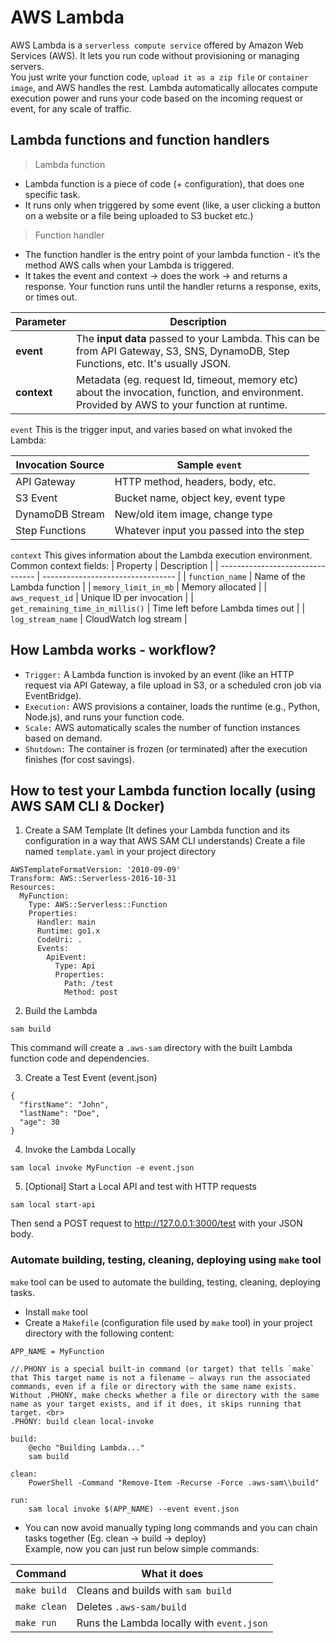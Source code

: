 # AWS Lambda
AWS Lambda is a `serverless compute service` offered by Amazon Web Services (AWS). It lets you run code without provisioning or managing servers. <br>
You just write your function code, `upload it as a zip file` or `container image`, and AWS handles the rest. Lambda automatically allocates compute execution power and runs your code based on the incoming request or event, for any scale of traffic.

## Lambda functions and function handlers
> Lambda function
- Lambda function is a piece of code (+ configuration), that does one specific task. <br>
- It runs only when triggered by some event (like, a user clicking a button on a website or a file being uploaded to S3 bucket etc.)

> Function handler
- The function handler is the entry point of your lambda function - it’s the method AWS calls when your Lambda is triggered.
-  It takes the event and context -> does the work -> and returns a response. Your function runs until the handler returns a response, exits, or times out.

| Parameter   | Description                                                                                                                        |
| ----------- | ---------------------------------------------------------------------------------------------------------------------------------- |
| **event**   | The **input data** passed to your Lambda. This can be from API Gateway, S3, SNS, DynamoDB, Step Functions, etc. It's usually JSON. |
| **context** | Metadata (eg. request Id, timeout, memory etc) about the invocation, function, and environment. Provided by AWS to your function at runtime. |

`event`
This is the trigger input, and varies based on what invoked the Lambda:

| Invocation Source | Sample `event`                          |
| ----------------- | --------------------------------------- |
| API Gateway       | HTTP method, headers, body, etc.        |
| S3 Event          | Bucket name, object key, event type     |
| DynamoDB Stream   | New/old item image, change type         |
| Step Functions    | Whatever input you passed into the step |

`context`
This gives information about the Lambda execution environment. Common context fields:
| Property                         | Description                       |
| -------------------------------- | --------------------------------- |
| `function_name`                  | Name of the Lambda function       |
| `memory_limit_in_mb`             | Memory allocated                  |
| `aws_request_id`                 | Unique ID per invocation          |
| `get_remaining_time_in_millis()` | Time left before Lambda times out |
| `log_stream_name`                | CloudWatch log stream             |


## How Lambda works - workflow?
- `Trigger:` A Lambda function is invoked by an event (like an HTTP request via API Gateway, a file upload in S3, or a scheduled cron job via EventBridge).
- `Execution:` AWS provisions a container, loads the runtime (e.g., Python, Node.js), and runs your function code.
- `Scale:` AWS automatically scales the number of function instances based on demand.
- `Shutdown:` The container is frozen (or terminated) after the execution finishes (for cost savings).

## How to test your Lambda function locally (using AWS SAM CLI & Docker)
1. Create a SAM Template (It defines your Lambda function and its configuration in a way that AWS SAM CLI understands)
Create a file named `template.yaml` in your project directory
```
AWSTemplateFormatVersion: '2010-09-09'
Transform: AWS::Serverless-2016-10-31
Resources:
  MyFunction:
    Type: AWS::Serverless::Function
    Properties:
      Handler: main
      Runtime: go1.x
      CodeUri: .
      Events:
        ApiEvent:
          Type: Api
          Properties:
            Path: /test
            Method: post
```
2. Build the Lambda
```
sam build
```
This command will create a `.aws-sam` directory with the built Lambda function code and dependencies.

3. Create a Test Event (event.json)
```
{
  "firstName": "John",
  "lastName": "Doe",
  "age": 30
}
```

4. Invoke the Lambda Locally
```
sam local invoke MyFunction -e event.json
```

5. [Optional] Start a Local API and test with HTTP requests
```
sam local start-api
```
Then send a POST request to http://127.0.0.1:3000/test with your JSON body.

### Automate building, testing, cleaning, deploying using `make` tool
`make` tool can be used to automate the building, testing, cleaning, deploying tasks.

- Install `make` tool
- Create a `Makefile` (configuration file used by `make` tool) in your project directory with the following content:
```
APP_NAME = MyFunction

//.PHONY is a special built-in command (or target) that tells `make` that This target name is not a filename — always run the associated commands, even if a file or directory with the same name exists. Without .PHONY, make checks whether a file or directory with the same name as your target exists, and if it does, it skips running that target. <br>
.PHONY: build clean local-invoke

build:
	@echo "Building Lambda..."
	sam build

clean:
	PowerShell -Command "Remove-Item -Recurse -Force .aws-sam\\build"

run:
	sam local invoke $(APP_NAME) --event event.json
```

- You can now avoid manually typing long commands and you can chain tasks together (Eg. clean -> build -> deploy) <br>
Example, now you can just run below simple commands:

| Command             | What it does                              |
| ------------------- | ----------------------------------------- |
| `make build`        | Cleans and builds with `sam build`        |
| `make clean`        | Deletes `.aws-sam/build`                  |
| `make run`          | Runs the Lambda locally with `event.json` |

